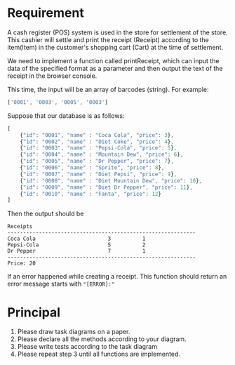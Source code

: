 # Requirement

A cash register (POS) system is used in the store for settlement of the store. This cashier will settle and print the receipt (Receipt) according to the item(Item) in the customer's shopping cart (Cart) at the time of settlement.

We need to implement a function called printReceipt, which can input the data of the specified format as a parameter and then output the text of the receipt in the browser console.

This time, the input will be an array of barcodes (string). For example:

```js
['0001', '0003', '0005', '0003']
```

Suppose that our database is as follows:

```js
[
    {"id": "0001", "name" : "Coca Cola", "price": 3},
    {"id": "0002", "name" : "Diet Coke", "price": 4},
    {"id": "0003", "name" : "Pepsi-Cola", "price": 5},
    {"id": "0004", "name" : "Mountain Dew", "price": 6},
    {"id": "0005", "name" : "Dr Pepper", "price": 7},
    {"id": "0006", "name" : "Sprite", "price": 8},
    {"id": "0007", "name" : "Diet Pepsi", "price": 9},
    {"id": "0008", "name" : "Diet Mountain Dew", "price": 10},
    {"id": "0009", "name" : "Diet Dr Pepper", "price": 11},
    {"id": "0010", "name" : "Fanta", "price": 12}
]
```

Then the output should be 

```
Receipts
------------------------------------------------------------
Coca Cola                       3          1
Pepsi-Cola                      5          2
Dr Pepper                       7          1
------------------------------------------------------------
Price: 20
```

If an error happened while creating a receipt. This function should return an error message starts with `"[ERROR]:"`

# Principal

1. Please draw task diagrams on a paper.
2. Please declare all the methods according to your diagram.
3. Please write tests according to the task diagram
4. Please repeat step 3 until all functions are implemented.
